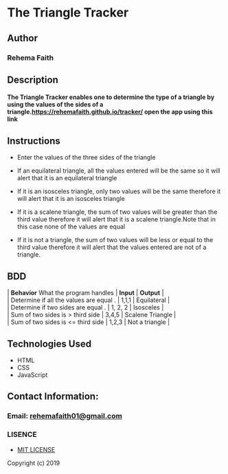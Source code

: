 # The Triangle Tracker  
## Author  
### Rehema Faith

## Description  
#### The Triangle Tracker enables one to determine the type of a triangle by using the values of the sides of a triangle.https://rehemafaith.github.io/tracker/ open the app using this link   
## Instructions  
* Enter the values of the three sides of the triangle
* If an equilateral triangle, all the values entered will be the same so it will alert that it is an equilateral triangle

* If it is an isosceles triangle, only two values will be the same therefore it will alert that it is an isosceles triangle

* If it is a scalene triangle, the sum of two values will be greater than the third value therefore it will alert that it is a scalene triangle.Note that in this case none of the values are equal

* If it is not a triangle, the sum of two values will be less or equal to the third value therefore it will alert that the values entered are not of a triangle. 

## BDD
| **Behavior** What the program handles | **Input** | **Output** |   
| Determine if all the values are equal . | 1,1,1     | Equilateral       |  
| Determine if two sides are equal .  | 1, 2, 2 | Isosceles  |   
| Sum of two sides is >  third side | 3,4,5 | Scalene Triangle  |  
| Sum of two sides is <= third side | 1,2,3 | Not a triangle |  
                
## Technologies Used  

* HTML
* CSS
* JavaScript  
## Contact Information:  
### Email: rehemafaith01@gmail.com

### LISENCE
* [MIT LICENSE](LISENCE)

Copyright (c) 2019 
                
                
               
  
  
  
  


  
  
